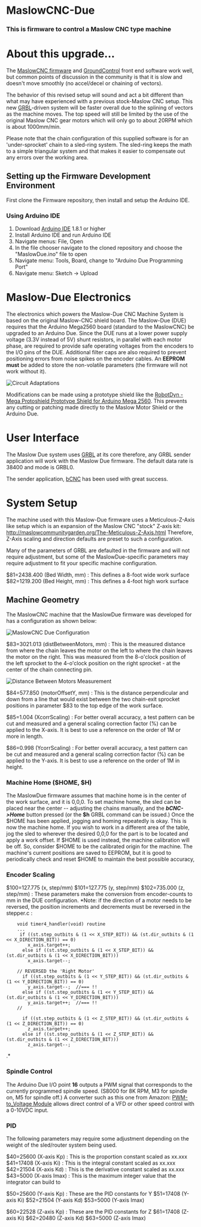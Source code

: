 # MaslowCNC-Due

### This is firmware to control a Maslow CNC type machine

# About this upgrade...

The [MaslowCNC firmware](https://github.com/MaslowCNC/Firmware) and [GroundControl](https://github.com/MaslowCNC/GroundControl) front end software work well, but common points of discussion in the community is that it is slow and doesn't move smoothly (no accel/decel or chaining of vectors).  

The behavior of this revised setup will sound and act a bit different than what may have experienced with a previous stock-Maslow CNC setup. This new [GRBL](https://github.com/gnea/grbl)-driven system will be faster overall due to the splining of vectors as the machine moves. The top speed will still be limited by the use of the original Maslow CNC gear motors which will only go to about 20RPM which is about 1000mm/min.
 
Please note that the chain configuration of this supplied software is for an 'under-sprocket' chain to a sled-ring system. The sled-ring keeps the math to a simple triangular system and that makes it easier to compensate out any errors over the working area.

## Setting up the Firmware Development Environment

First clone the Firmware repository, then install and setup the Arduino IDE.

### Using Arduino IDE
1. Download [Arduino IDE](https://www.arduino.cc/en/main/software) 1.8.1 or higher
2. Install Arduino IDE and run Arduino IDE
3. Navigate menus: File, Open
4. In the file chooser navigate to the cloned repository and choose the "MaslowDue.ino" file to open
5. Navigate menu: Tools, Board, change to "Arduino Due Programming Port"
6. Navigate menu: Sketch -> Upload

# Maslow-Due Electronics
The electronics which powers the Maslow-Due CNC Machine System is based on the original Maslow-CNC shield board. The Maslow-Due (DUE) requires that the Arduino Mega2560 board (standard to the MaslowCNC) be upgraded to an Arduino Due. Since the DUE runs at a lower power supply voltage (3.3V instead of 5V) shunt resistors, in parallel with each motor phase, are required to provide safe operating voltages from the encoders to the I/O pins of the DUE. Additional filter caps are also required to prevent positioning errors from noise spikes on the encoder cables. An **EEPROM must** be added to store the non-volatile parameters (the firmware will not work without it).

![Circuit Adaptations](https://i.imgur.com/yb33BBk.png)

Modifications can be made using a prototype shield like the [RobotDyn - Mega Protoshield Prototype Shield for Arduino Mega 2560](https://smile.amazon.com/RobotDyn-Protoshield-Prototype-breadboard-Assembled/dp/B071JDRGGR/ref=sr_1_3?keywords=mega%202560%20proto%20shield&qid=1552842751&s=gateway&sr=8-3).  This prevents any cutting or patching made directly to the Maslow Motor Shield or the Arduino Due. 

# User Interface
The Maslow Due system uses [GRBL](https://github.com/gnea/grbl) at its core therefore, any GRBL sender application will work with the Maslow Due firmware.  The default data rate is 38400 and mode is GRBL0. 

The sender application, [bCNC](https://github.com/vlachoudis/bCNC) has been used with great success.

# System Setup
The machine used with this Maslow-Due firmware uses a Meticulous-Z-Axis like setup which is an expansion of the Maslow CNC "stock" Z-axis kit:    http://maslowcommunitygarden.org/The-Meticulous-Z-Axis.html      Therefore, Z-Axis scaling and direction defaults are preset to such a configuration.

Many of the parameters of GRBL are defaulted in the firmware and will not require adjustment, but some of the MaslowDue-specific parameters may require adjustment to fit your specific machine configuration.

$81=2438.400 (Bed Width, mm) 	:   This defines a 8-foot wide work surface
$82=1219.200 (Bed Height, mm) 	:   This defines a 4-foot high work surface

## Machine Geometry
The MaslowCNC machine that the MaslowDue firmware was developed for has a configuration as shown below:

![MaslowCNC Due Configuration](https://imgur.com/nKiqUgj.png)

$83=3021.013 (distBetweenMotors, mm)  :
This is the measured distance from where the chain leaves the motor on the left to where the chain leaves the motor on the right. This was measured from the 8-o'clock position of the left sprocket to the 4-o'clock position on the right sprocket - at the center of the chain connecting pin.

![Distance Between Motors Measurement](https://imgur.com/pplOCz5.png)

$84=577.850 (motorOffsetY, mm)  :
This is the distance perpendicular and down from a line that would exist between the two chain-exit sprocket positions in parameter $83 to the top edge of the work surface.

$85=1.004 (XcorrScaling)  :
For better overall accuracy, a test pattern can be cut and measured and a general scaling correction factor (%) can be applied to the X-axis. It is best to use a reference on the order of 1M or more in length.

$86=0.998 (YcorrScaling)  :
For better overall accuracy, a test pattern can be cut and measured and a general scaling correction factor (%) can be applied to the Y-axis. It is best to use a reference on the order of 1M in height.

### Machine Home  ($HOME, $H)
The MaslowDue firmware assumes that machine home is in the center of the work surface, and it is 0,0,0.  To set machine home, the sled can be placed near the center -- adjusting the chains manually, and the ***bCNC->Home*** button pressed (or the **$h** GRBL command can be issued.) Once the $HOME has been applied, jogging and homing repeatedly is okay. This is now the machine home. If you wish to work in a different area of the table, jog the sled to wherever the desired 0,0,0 for the part is to be located and apply a work offset. If $HOME is used instead, the machine calibration will be off. So, consider $HOME to be the calibrated origin for the machine. The machine's current positions are saved to EEPROM, but it is good to periodically check and reset $HOME to maintain the best possible accuracy,

### Encoder Scaling
$100=127.775 (x, step/mm)
$101=127.775 (y, step/mm)
$102=735.000 (z, step/mm) :
These parameters make the conversion from encoder-counts to mm in the DUE configuration.
	*Note: if the direction of a motor needs to be reversed, the position increments and decrements must be reversed in the stepper.c : 

		void timer4_handler(void) routine
		...
		 if ((st.step_outbits & (1 << X_STEP_BIT)) && (st.dir_outbits & (1 << X_DIRECTION_BIT)) == 0)
		    x_axis.target++;
		  else if ((st.step_outbits & (1 << X_STEP_BIT)) && (st.dir_outbits & (1 << X_DIRECTION_BIT)))
		    x_axis.target--;

		// REVERSED the 'Right Motor'
		  if ((st.step_outbits & (1 << Y_STEP_BIT)) && (st.dir_outbits & (1 << Y_DIRECTION_BIT)) == 0)
		    y_axis.target--;  //=== !!
		  else if ((st.step_outbits & (1 << Y_STEP_BIT)) && (st.dir_outbits & (1 << Y_DIRECTION_BIT)))
		    y_axis.target++;  //=== !!
		//

		  if ((st.step_outbits & (1 << Z_STEP_BIT)) && (st.dir_outbits & (1 << Z_DIRECTION_BIT)) == 0)
		    z_axis.target++;
		  else if ((st.step_outbits & (1 << Z_STEP_BIT)) && (st.dir_outbits & (1 << Z_DIRECTION_BIT)))
		    z_axis.target--;
.*

### Spindle Control
The Arduino Due I/O point **16** outputs a PWM signal that corresponds to the currently programmed spindle speed. (S8000 for 8K RPM, M3 for spindle on, M5 for spindle off.) A converter such as this one from Amazon:  [PWM-to_Voltage Module](https://smile.amazon.com/gp/product/B0797NBC79/ref=ppx_yo_dt_b_asin_title_o03_s00?ie=UTF8&psc=1)
allows direct control of a VFD or other speed control with a 0-10VDC input.

### PID
The following parameters may require some adjustment depending on the weight of the sled/router system being used.

$40=25600 (X-axis Kp) : This is the proportion constant scaled as xx.xxx
$41=17408 (X-axis Ki) : This is the integral constant scaled as xx.xxx
$42=21504 (X-axis Kd) : This is the derivative constant scaled as xx.xxx
$43=5000 (X-axis Imax) : This is the maximum integer value that the integrator can build to
 
$50=25600 (Y-axis Kp)  : These are the PID constants for Y
$51=17408 (Y-axis Ki) 
$52=21504 (Y-axis Kd) 
$53=5000 (Y-axis Imax) 

$60=22528 (Z-axis Kp)  : These are the PID constants for Z 
$61=17408 (Z-axis Ki) 
$62=20480 (Z-axis Kd) 
$63=5000 (Z-axis Imax) 